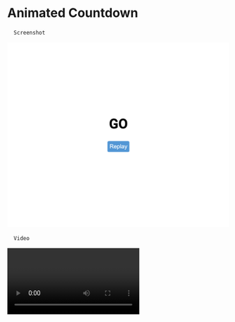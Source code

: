 # Animated Countdown

```bash
  Screenshot
```

![Animated Countdown](https://github.com/web-dev-london/Animated-countdown/blob/master/video/Screenshot.png)


```bash
  Video
```
![Animated Countdown Video](https://github.com/web-dev-london/Animated-countdown/blob/master/video/Screen-record.mov)